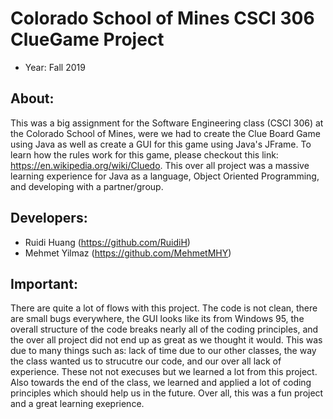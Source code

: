# Colorado School of Mines CSCI 306 ClueGame Project
- Year: Fall 2019

## About:
This was a big assignment for the Software Engineering class (CSCI 306) at the Colorado School of Mines, were we had to create 
the Clue Board Game using Java as well as create a GUI for this game using Java's JFrame. To learn how the rules work for this game, please checkout this link: https://en.wikipedia.org/wiki/Cluedo. This over all project was a massive learning experience for Java as a language, Object Oriented Programming, and developing with a partner/group. 

## Developers:
- Ruidi Huang (https://github.com/RuidiH)
- Mehmet Yilmaz (https://github.com/MehmetMHY)

## Important:
There are quite a lot of flows with this project. The code is not clean, there are small bugs everywhere, the GUI looks like its from Windows 95, the overall structure of the code breaks nearly all of the coding principles, and the over all project did not end up as great as we thought it would. This was due to many things such as: lack of time due to our other classes, the way the class wanted us to strucutre our code, and our over all lack of experience. These not not execuses but we learned a lot from this project. Also towards the end of the class, we learned and applied a lot of coding principles which should help us in the future. Over all, this was a fun project and a great learning exeprience.
